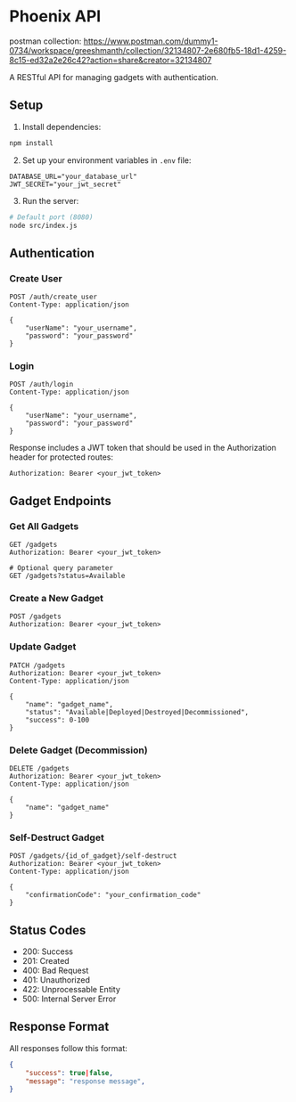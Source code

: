 # Phoenix API
postman collection: https://www.postman.com/dummy1-0734/workspace/greeshmanth/collection/32134807-2e680fb5-18d1-4259-8c15-ed32a2e26c42?action=share&creator=32134807


A RESTful API for managing gadgets with authentication.

## Setup

1. Install dependencies:
```bash
npm install
```

2. Set up your environment variables in `.env` file:
```
DATABASE_URL="your_database_url"
JWT_SECRET="your_jwt_secret"
```

3. Run the server:
```bash
# Default port (8080)
node src/index.js

```

## Authentication

### Create User
```http
POST /auth/create_user
Content-Type: application/json

{
    "userName": "your_username",
    "password": "your_password"
}
```

### Login
```http
POST /auth/login
Content-Type: application/json

{
    "userName": "your_username",
    "password": "your_password"
}
```

Response includes a JWT token that should be used in the Authorization header for protected routes:
```
Authorization: Bearer <your_jwt_token>
```

## Gadget Endpoints

### Get All Gadgets
```http
GET /gadgets
Authorization: Bearer <your_jwt_token>

# Optional query parameter
GET /gadgets?status=Available
```

### Create a New Gadget
```http
POST /gadgets
Authorization: Bearer <your_jwt_token>
```

### Update Gadget
```http
PATCH /gadgets
Authorization: Bearer <your_jwt_token>
Content-Type: application/json

{
    "name": "gadget_name",
    "status": "Available|Deployed|Destroyed|Decommissioned",
    "success": 0-100
}
```

### Delete Gadget (Decommission)
```http
DELETE /gadgets
Authorization: Bearer <your_jwt_token>
Content-Type: application/json

{
    "name": "gadget_name"
}
```

### Self-Destruct Gadget
```http
POST /gadgets/{id_of_gadget}/self-destruct
Authorization: Bearer <your_jwt_token>
Content-Type: application/json

{
    "confirmationCode": "your_confirmation_code"
}
```

## Status Codes

- 200: Success
- 201: Created
- 400: Bad Request
- 401: Unauthorized
- 422: Unprocessable Entity
- 500: Internal Server Error

## Response Format

All responses follow this format:
```json
{
    "success": true|false,
    "message": "response message",
}
``` 
